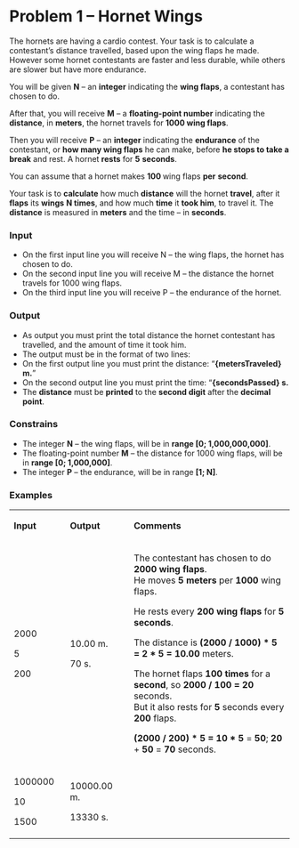 <h1>Problem 1 &ndash; Hornet Wings</h1>
<p>The hornets are having a cardio contest. Your task is to calculate a contestant&rsquo;s distance travelled, based upon the wing flaps he made. However some hornet contestants are faster and less durable, while others are slower but have more endurance.</p>
<p>You will be given <strong>N</strong> &ndash; an <strong>integer</strong> indicating the <strong>wing flaps</strong>, a contestant has chosen to do.</p>
<p>After that, you will receive <strong>M</strong> &ndash; a <strong>floating-point number</strong> indicating the <strong>distance</strong>, in <strong>meters</strong>, the hornet travels for <strong>1000 wing flaps</strong>.</p>
<p>Then you will receive <strong>P</strong> &ndash; an <strong>integer</strong> indicating the <strong>endurance</strong> of the contestant, or <strong>how many wing flaps</strong> he can make, before <strong>he stops to take a break</strong> and rest. A hornet <strong>rests</strong> for <strong>5</strong> <strong>seconds</strong>.</p>
<p>You can assume that a hornet makes <strong>100 </strong>wing flaps <strong>per</strong> <strong>second</strong>.</p>
<p>Your task is to <strong>calculate</strong> how much <strong>distance</strong> will the hornet <strong>travel</strong>, after it <strong>flaps</strong> its <strong>wings</strong> <strong>N times</strong>, and how much <strong>time</strong> it <strong>took him</strong>, to travel it. The <strong>distance</strong> is measured in <strong>meters</strong> and the time &ndash; in <strong>seconds</strong>.</p>
<h3>Input</h3>
<ul>
<li>On the first input line you will receive N &ndash; the wing flaps, the hornet has chosen to do.</li>
<li>On the second input line you will receive M &ndash; the distance the hornet travels for 1000 wing flaps.</li>
<li>On the third input line you will receive P &ndash; the endurance of the hornet.</li>
</ul>
<h3>Output</h3>
<ul>
<li>As output you must print the total distance the hornet contestant has travelled, and the amount of time it took him.</li>
<li>The output must be in the format of two lines:</li>
<li>On the first output line you must print the distance: &ldquo;<strong>{</strong><strong>metersTraveled} m.</strong>&rdquo;</li>
<li>On the second output line you must print the time: &ldquo;<strong>{secondsPassed} s.</strong></li>
<li>The <strong>distance</strong> must be <strong>printed</strong> to the <strong>second digit</strong> after the <strong>decimal point</strong>.</li>
</ul>
<h3>Constrains</h3>
<ul>
<li>The integer <strong>N</strong> &ndash; the wing flaps, will be in <strong>range [0</strong><strong>; 1,000,000,000]</strong>.</li>
<li>The floating-point number <strong>M</strong> &ndash; the distance for 1000 wing flaps, will be in <strong>range [0</strong><strong>; 1,000,000]</strong>.</li>
<li>The integer <strong>P</strong> &ndash; the endurance, will be in range <strong>[1</strong><strong>; N]</strong>.</li>
</ul>
<h3>Examples</h3>
<table width="0">
<tbody>
<tr>
<td width="97">
<p><strong>Input</strong></p>
</td>
<td width="120">
<p><strong>Output</strong></p>
</td>
<td width="455">
<p><strong>Comments</strong></p>
</td>
</tr>
<tr>
<td width="97">
<p>2000</p>
<p>5</p>
<p>200</p>
</td>
<td width="120">
<p>10.00 m.</p>
<p>70 s.</p>
</td>
<td width="455">
<p>The contestant has chosen to do <strong>2000 wing flaps</strong>. <br /> He moves <strong>5 meters</strong> per <strong>1000</strong> wing flaps.</p>
<p>He rests every <strong>200</strong> <strong>wing flaps</strong> for <strong>5</strong> <strong>seconds</strong>.</p>
<p>The distance is <strong>(2000 / 1000) * 5 = 2 * 5 = 10.00</strong> meters.</p>
<p>The hornet flaps <strong>100 times</strong> for a <strong>second</strong>, so <strong>2000 / 100 =</strong> <strong>20 </strong>seconds. <br /> But it also rests for <strong>5</strong> seconds every <strong>200</strong> flaps.</p>
<p><strong>(2000 / 200) * 5 = 10 * 5</strong> = <strong>50</strong>; <strong>20</strong> + <strong>50</strong> = <strong>70</strong> seconds.</p>
</td>
</tr>
<tr>
<td width="97">
<p>1000000</p>
<p>10</p>
<p>1500</p>
</td>
<td width="120">
<p>10000.00 m.</p>
<p>13330 s.</p>
</td>
<td width="455">
<p>&nbsp;</p>
</td>
</tr>
</tbody>
</table>
<p>&nbsp;</p>